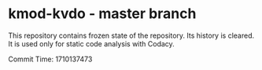 # kmod-kvdo - master branch

This repository contains frozen state of the repository.
Its history is cleared. It is used only for static code
analysis with Codacy.

Commit Time: 1710137473